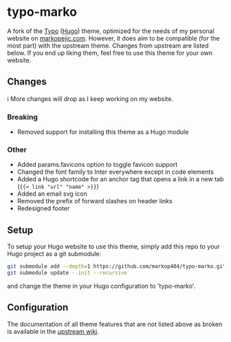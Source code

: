 # typo-marko

A fork of the [Typo](https://github.com/tomfran/typo) ([Hugo](https://gohugo.io)) theme, optimized for the needs of my personal website on [markopejic.com](https://markopejic.com). However, it does aim to be compatible (for the most part) with the upstream theme. Changes from upstream are listed below. If you end up liking them, feel free to use this theme for your own website.

## Changes

:information_source: More changes will drop as I keep working on my website.

### Breaking

- Removed support for installing this theme as a Hugo module

### Other

- Added params.favicons option to toggle favicon support
- Changed the font family to Inter everywhere except in code elements
- Added a Hugo shortcode for an anchor tag that opens a link in a new tab (``` {{< link "url" "name" >}} ```)
- Added an email svg icon
- Removed the prefix of forward slashes on header links
- Redesigned footer

## Setup

To setup your Hugo website to use this theme, simply add this repo to your Hugo project as a git submodule:

```bash
git submodule add --depth=1 https://github.com/markop404/typo-marko.git themes/typo-marko
git submodule update --init --recursive
```

and change the theme in your Hugo configuration to 'typo-marko'. 

## Configuration

The documentation of all theme features that are not listed above as broken is available in the [upstream wiki](https://tomfran.github.io/typo-wiki).
